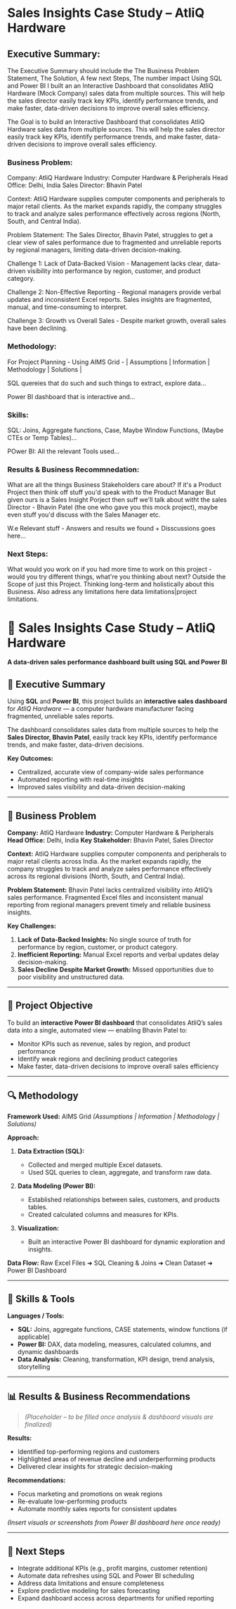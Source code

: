 # Sales Insights Case Study – AtliQ Hardware 

## Executive Summary:  
The Executive Summary should include the The Business Problem Statement, The Solution, A few next Steps, The number impact
Using SQL and Power BI I built an an Interactive Dashboard that consolidates AtliQ Hardware (Mock Company) sales data from multiple sources. This will help the sales director
easily track key KPIs, identify performance trends, and make faster, data-driven decisions to improve overall sales efficiency. 

The Goal is to build an Interactive Dashboard that consolidates AtliQ Hardware sales data from multiple sources. This will help the sales director
easily track key KPIs, identify performance trends, and make faster, data-driven decisions to improve overall sales efficiency. 

### Business Problem: 
Company: AtliQ Hardware
Industry: Computer Hardware & Peripherals
Head Office: Delhi, India
Sales Director: Bhavin Patel

Context: AtliQ Hardware supplies computer components and peripherals to major retail clients. As the market expands rapidly, the company struggles to track and analyze sales performance effectively across regions (North, South, and Central India).

Problem Statement: The Sales Director, Bhavin Patel, struggles to get a clear view of sales performance due to fragmented and unreliable reports by regional managers, limiting data-driven decision-making.


Challenge 1: 
Lack of Data-Backed Vision - Management lacks clear, data-driven visibility into performance by region, customer, and product category.

Challenge 2: 
Non-Effective Reporting - Regional managers provide verbal updates and inconsistent Excel reports. Sales insights are fragmented, manual, and time-consuming to interpret.

Challenge 3: 
Growth vs Overall Sales - Despite market growth, overall sales have been declining.

### Methodology:
For Project Planning - Using AIMS Grid - | Assumptions | Information | Methodology | Solutions |

SQL quereies that do such and such things to extract, explore data...

Power BI dashboard that is interactive and...


### Skills:

SQL: Joins, Aggregate functions, Case, Maybe Window Functions, (Maybe CTEs or Temp Tables)...

POwer BI: All the relevant Tools used...


### Results & Business Recommnedation: 
What are all the things Business Stakeholders care about? If it's a Product Project then think off stuff you'd speak with to the Product Manager 
But given ours is a Sales Insight Porject then suff we'll talk about witht the sales Director - Bhavin Patel (the one who gave you this mock project), maybe even stuff you'd
discuss with the Sales Manager etc. 

W.e Relevant stuff - Answers and results we found + Disscussions goes here...

### Next Steps: 
What would you work on if you had more time to work on this project - would you try different things, what're you thinking about next? Outside the Scope of just this Project. Thinking long-term and holistically about this Business. Also adress any limitations here data limitations|project limitations.












# 🧭 Sales Insights Case Study – AtliQ Hardware

**A data-driven sales performance dashboard built using SQL and Power BI**



## 📄 Executive Summary

Using **SQL** and **Power BI**, this project builds an **interactive sales dashboard** for *AtliQ Hardware* — a computer hardware manufacturer facing fragmented, unreliable sales reports.

The dashboard consolidates sales data from multiple sources to help the **Sales Director, Bhavin Patel**, easily track key KPIs, identify performance trends, and make faster, data-driven decisions.

**Key Outcomes:**

* Centralized, accurate view of company-wide sales performance
* Automated reporting with real-time insights
* Improved sales visibility and data-driven decision-making

---

## 💼 Business Problem

**Company:** AtliQ Hardware
**Industry:** Computer Hardware & Peripherals
**Head Office:** Delhi, India
**Key Stakeholder:** Bhavin Patel, Sales Director

**Context:**
AtliQ Hardware supplies computer components and peripherals to major retail clients across India. As the market expands rapidly, the company struggles to track and analyze sales performance effectively across its regional divisions (North, South, and Central India).

**Problem Statement:**
Bhavin Patel lacks centralized visibility into AtliQ’s sales performance. Fragmented Excel files and inconsistent manual reporting from regional managers prevent timely and reliable business insights.

**Key Challenges:**

1. **Lack of Data-Backed Insights:** No single source of truth for performance by region, customer, or product category.
2. **Inefficient Reporting:** Manual Excel reports and verbal updates delay decision-making.
3. **Sales Decline Despite Market Growth:** Missed opportunities due to poor visibility and unstructured data.

---

## 🎯 Project Objective

To build an **interactive Power BI dashboard** that consolidates AtliQ’s sales data into a single, automated view — enabling Bhavin Patel to:

* Monitor KPIs such as revenue, sales by region, and product performance
* Identify weak regions and declining product categories
* Make faster, data-driven decisions to improve overall sales efficiency

---

## 🔍 Methodology

**Framework Used:** AIMS Grid *(Assumptions | Information | Methodology | Solutions)*

**Approach:**

1. **Data Extraction (SQL):**

   * Collected and merged multiple Excel datasets.
   * Used SQL queries to clean, aggregate, and transform raw data.
2. **Data Modeling (Power BI):**

   * Established relationships between sales, customers, and products tables.
   * Created calculated columns and measures for KPIs.
3. **Visualization:**

   * Built an interactive Power BI dashboard for dynamic exploration and insights.

**Data Flow:**
Raw Excel Files ➜ SQL Cleaning & Joins ➜ Clean Dataset ➜ Power BI Dashboard

---

## 🧠 Skills & Tools

**Languages / Tools:**

* **SQL:** Joins, aggregate functions, CASE statements, window functions (if applicable)
* **Power BI:** DAX, data modeling, measures, calculated columns, and dynamic dashboards
* **Data Analysis:** Cleaning, transformation, KPI design, trend analysis, storytelling

---

## 📊 Results & Business Recommendations

> *(Placeholder – to be filled once analysis & dashboard visuals are finalized)*

**Results:**

* Identified top-performing regions and customers
* Highlighted areas of revenue decline and underperforming products
* Delivered clear insights for strategic decision-making

**Recommendations:**

* Focus marketing and promotions on weak regions
* Re-evaluate low-performing products
* Automate monthly sales reports for consistent updates

*(Insert visuals or screenshots from Power BI dashboard here once ready)*

---

## 🚀 Next Steps

* Integrate additional KPIs (e.g., profit margins, customer retention)
* Automate data refreshes using SQL and Power BI scheduling
* Address data limitations and ensure completeness
* Explore predictive modeling for sales forecasting
* Expand dashboard access across departments for unified reporting
